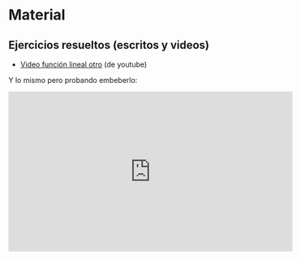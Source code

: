 # Material

## Ejercicios resueltos (escritos y videos)

* [Video función lineal otro](https://www.youtube.com/watch?v=AoZpzAoC1Qg) (de youtube)

Y lo mismo pero probando embeberlo:

<iframe width="560" height="315" src="https://www.youtube.com/embed/AoZpzAoC1Qg" frameborder="0" allow="accelerometer; autoplay; encrypted-media; gyroscope; picture-in-picture" allowfullscreen></iframe>